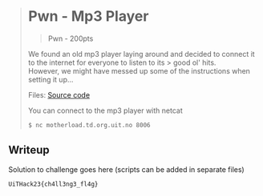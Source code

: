 > # Pwn - Mp3 Player
> > Pwn - 200pts
>
> We found an old mp3 player laying around and decided to connect it to the internet for everyone to listen to its > good ol' hits. <br />
> However, we might have messed up some of the instructions when setting it up...
>
> Files: [Source code](src)
>
> You can connect to the mp3 player with netcat
> ```bash
> $ nc motherload.td.org.uit.no 8006
> ```

## Writeup
Solution to challenge goes here (scripts can be added in separate files)

```
UiTHack23{ch4ll3ng3_fl4g}
```

